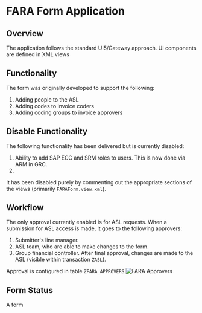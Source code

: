 FARA Form Application
=====================

Overview
--------
The application follows the standard UI5/Gateway approach. UI components are defined in
XML views

Functionality
-------------
The form was originally developed to support the following:  
1. Adding people to the ASL
2. Adding codes to invoice coders
3. Adding coding groups to invoice approvers

Disable Functionality
---------------------

The following functionality has been delivered but is currently disabled:
1. Ability to add SAP ECC and SRM roles to users. This is now done via ARM in GRC.  
2. 

It has been disabled purely by commenting out the appropriate sections of the views (primarily `FARAForm.view.xml`).

Workflow
--------
The only approval currently enabled is for ASL requests. When a submission for ASL access is made, it goes 
to the following approvers:
1. Submitter's line manager.  
2. ASL team, who are able to make changes to the form.  
3. Group financial controller. 
After final approval, changes are made to the ASL (visible within transaction `ZASL`).

Approval is configured in table `ZFARA_APPROVERS`
![FARA Approvers](FARA_Approvers.png?raw=true)

Form Status
-----------
A form 
